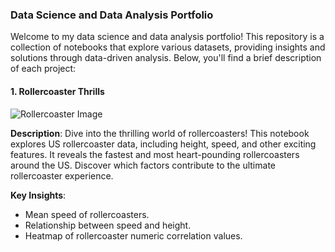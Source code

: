### Data Science and Data Analysis Portfolio

Welcome to my data science and data analysis portfolio! This repository is a collection of notebooks that explore various datasets, providing insights and solutions through data-driven analysis. Below, you'll find a brief description of each project:

#### 1. Rollercoaster Thrills

![Rollercoaster Image](https://www.mtolympuspark.com/wp-content/uploads/2016/08/Mt.OlympusThemeParkHades360.jpg)

**Description**: Dive into the thrilling world of rollercoasters! This notebook explores US rollercoaster data, including height, speed, and other exciting features. It reveals the fastest and most heart-pounding rollercoasters around the US. Discover which factors contribute to the ultimate rollercoaster experience.

**Key Insights**:
- Mean speed of rollercoasters.
- Relationship between speed and height.
- Heatmap of rollercoaster numeric correlation values.